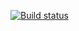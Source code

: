 [![Build status](https://ci.appveyor.com/api/projects/status/qqf2myf8d4d18qae?svg=true)](https://ci.appveyor.com/project/Berengalina/selenide1)